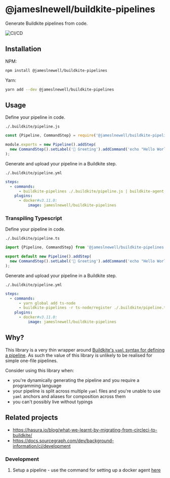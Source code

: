# @jameslnewell/buildkite-pipelines

Generate Buildkite pipelines from code.

![CI/CD](https://github.com/jameslnewell/buildkite-pipelines/actions/workflows/workflow.yml/badge.svg)

## Installation

NPM:

```bash
npm install @jameslnewell/buildkite-pipelines
```

Yarn:

```bash
yarn add --dev @jameslnewell/buildkite-pipelines
```

## Usage

Define your pipeline in code.

`./.buildkite/pipeline.js`

```ts
const {Pipeline, CommandStep} = require('@jameslnewell/buildkite-pipelines');

module.exports = new Pipeline().addStep(
  new CommandStep().setLabel('👋 Greeting').addCommand('echo "Hello World!"'),
);
```

Generate and upload your pipeline in a Buildkite step.

`./.buildkite/pipeline.yml`

```yaml
steps:
  - commands:
      - buildkite-pipelines ./.buildkite/pipeline.js | buildkite-agent pipeline upload
    plugins:
      - docker#v3.11.0:
          image: jameslnewell/buildkite-pipelines
```

### Transpiling Typescript

Define your pipeline in code.

`./.buildkite/pipeline.ts`

```ts
import {Pipeline, CommandStep} from '@jameslnewell/buildkite-pipelines';

export default new Pipeline().addStep(
  new CommandStep().setLabel('👋 Greeting').addCommand('echo "Hello World!"'),
);
```

Generate and upload your pipeline in a Buildkite step.

`./.buildkite/pipeline.yml`

```yaml
steps:
  - commands:
      - yarn global add ts-node
      - buildkite-pipelines -r ts-node/register ./.buildkite/pipeline.ts | buildkite-agent pipeline upload
    plugins:
      - docker#v3.11.0:
          image: jameslnewell/buildkite-pipelines
```

## Why?

This library is a very thin wrapper around [Buildkite's `yaml` syntax for defining a pipeline](https://buildkite.com/docs/pipelines/defining-steps). As such the value of this library is unlikely to be realised for simple one-file pipelines.

Consider using this library when:

- you're dynamically generating the pipeline and you require a programming language
- your pipeline is split across multiple `yaml` files and you're unable to use `yaml` anchors and aliases for composition across them
- you can't possibly live without typings

## Related projects

- https://hasura.io/blog/what-we-learnt-by-migrating-from-circleci-to-buildkite/
- https://docs.sourcegraph.com/dev/background-information/ci/development

### Development

1. Setup a pipeline - use the command for setting up a docker agent [here](https://buildkite.com/organizations/jameslnewell/agents?return_to_pipeline=buildkite-pipelines&welcome=true#setup-docker)
